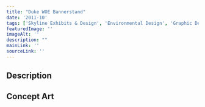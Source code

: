 ```yaml
---
title: "Duke WOE Bannerstand"
date: '2011-10'
tags: ['Skyline Exhibits & Design', 'Environmental Design', 'Graphic Design']
featuredImage: ''
imageAlt: ''
description: ""
mainLink: ''
sourceLink: ''
---
```

## Description

## Concept Art


